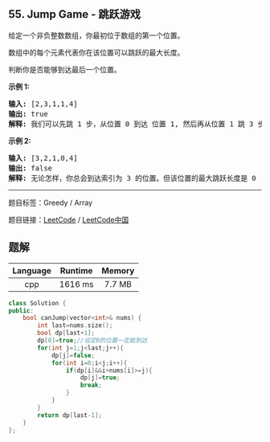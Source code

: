 ## 55. Jump Game - 跳跃游戏

<!--If you want to use the English description, use `question.content` instead-->

<p>给定一个非负整数数组，你最初位于数组的第一个位置。</p>

<p>数组中的每个元素代表你在该位置可以跳跃的最大长度。</p>

<p>判断你是否能够到达最后一个位置。</p>

<p><strong>示例&nbsp;1:</strong></p>

<pre><strong>输入:</strong> [2,3,1,1,4]
<strong>输出:</strong> true
<strong>解释:</strong> 我们可以先跳 1 步，从位置 0 到达 位置 1, 然后再从位置 1 跳 3 步到达最后一个位置。
</pre>

<p><strong>示例&nbsp;2:</strong></p>

<pre><strong>输入:</strong> [3,2,1,0,4]
<strong>输出:</strong> false
<strong>解释:</strong> 无论怎样，你总会到达索引为 3 的位置。但该位置的最大跳跃长度是 0 ， 所以你永远不可能到达最后一个位置。
</pre>



-----

题目标签：Greedy / Array

题目链接：[LeetCode](https://leetcode.com/problems/jump-game/description/)  /  [LeetCode中国](https://leetcode-cn.com/problems/jump-game/description/)

## 题解



| Language | Runtime | Memory |
|:---:|:---:|:---:|
| cpp  | 1616 ms | 7.7 MB |

```cpp
class Solution {
public:
    bool canJump(vector<int>& nums) {
        int last=nums.size();
        bool dp[last+1];
        dp[0]=true;//设定0的位置一定能到达
        for(int j=1;j<last;j++){
            dp[j]=false;
            for(int i=0;i<j;i++){
                if(dp[i]&&i+nums[i]>=j){
                    dp[j]=true;
                    break;
                }
            }
        }
        return dp[last-1];
    }
};
```
